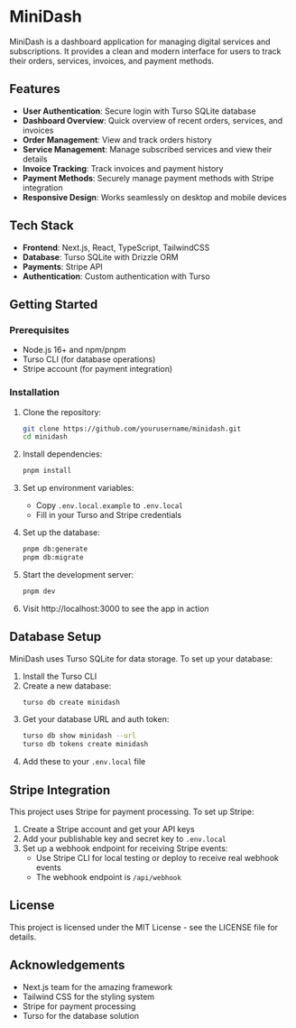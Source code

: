 # MiniDash

MiniDash is a dashboard application for managing digital services and subscriptions. It provides a clean and modern interface for users to track their orders, services, invoices, and payment methods.

## Features

- **User Authentication**: Secure login with Turso SQLite database
- **Dashboard Overview**: Quick overview of recent orders, services, and invoices
- **Order Management**: View and track orders history
- **Service Management**: Manage subscribed services and view their details
- **Invoice Tracking**: Track invoices and payment history
- **Payment Methods**: Securely manage payment methods with Stripe integration
- **Responsive Design**: Works seamlessly on desktop and mobile devices

## Tech Stack

- **Frontend**: Next.js, React, TypeScript, TailwindCSS
- **Database**: Turso SQLite with Drizzle ORM
- **Payments**: Stripe API
- **Authentication**: Custom authentication with Turso

## Getting Started

### Prerequisites

- Node.js 16+ and npm/pnpm
- Turso CLI (for database operations)
- Stripe account (for payment integration)

### Installation

1. Clone the repository:
   ```bash
   git clone https://github.com/yourusername/minidash.git
   cd minidash
   ```

2. Install dependencies:
   ```bash
   pnpm install
   ```

3. Set up environment variables:
   - Copy `.env.local.example` to `.env.local`
   - Fill in your Turso and Stripe credentials

4. Set up the database:
   ```bash
   pnpm db:generate
   pnpm db:migrate
   ```

5. Start the development server:
   ```bash
   pnpm dev
   ```

6. Visit http://localhost:3000 to see the app in action

## Database Setup

MiniDash uses Turso SQLite for data storage. To set up your database:

1. Install the Turso CLI
2. Create a new database:
   ```bash
   turso db create minidash
   ```
3. Get your database URL and auth token:
   ```bash
   turso db show minidash --url
   turso db tokens create minidash
   ```
4. Add these to your `.env.local` file

## Stripe Integration

This project uses Stripe for payment processing. To set up Stripe:

1. Create a Stripe account and get your API keys
2. Add your publishable key and secret key to `.env.local`
3. Set up a webhook endpoint for receiving Stripe events:
   - Use Stripe CLI for local testing or deploy to receive real webhook events
   - The webhook endpoint is `/api/webhook`

## License

This project is licensed under the MIT License - see the LICENSE file for details.

## Acknowledgements

- Next.js team for the amazing framework
- Tailwind CSS for the styling system
- Stripe for payment processing
- Turso for the database solution